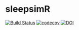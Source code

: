 # sleepsimR

[![Build Status](https://travis-ci.com/JasperHG90/sleepsimR.svg?branch=master)](https://travis-ci.com/JasperHG90/sleepsimR) [![codecov](https://codecov.io/gh/JasperHG90/sleepsimR/branch/master/graph/badge.svg)](https://codecov.io/gh/JasperHG90/sleepsimR) [![DOI](https://zenodo.org/badge/242324165.svg)](https://zenodo.org/badge/latestdoi/242324165)
